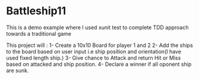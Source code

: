 # Battleship11
This is a demo example where I used xunit test to complete TDD approach towards a traditional game 

This project will :
1- Create a 10x10 Board for player 1 and 2
2- Add the ships to the board based on user input i.e ship position and orientation(I have used fixed length ship.)
3- Give chance to Attack and return Hit or Miss based on attacked and ship position.
4- Declare a winner if all oponent ship are sunk.


